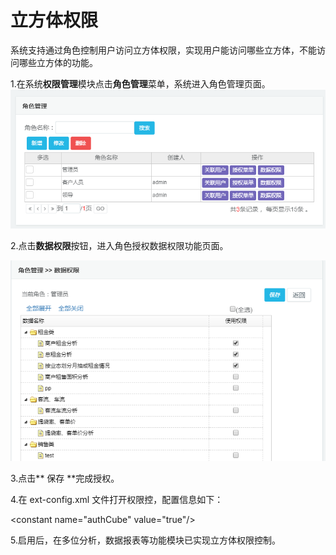 # 立方体权限

系统支持通过角色控制用户访问立方体权限，实现用户能访问哪些立方体，不能访问哪些立方体的功能。

1.在系统**权限管理**模块点击**角色管理**菜单，系统进入角色管理页面。![](/assets/import888.png)

2.点击**数据权限**按钮，进入角色授权数据权限功能页面。

![](/assets/import889.png)

3.点击** 保存 **完成授权。

4.在 ext-config.xml 文件打开权限控，配置信息如下：

&lt;constant name="authCube" value="true"/&gt;

5.启用后，在多位分析，数据报表等功能模块已实现立方体权限控制。

